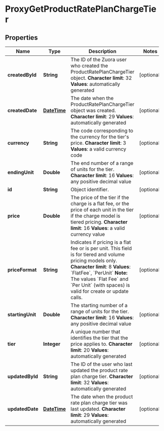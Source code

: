 
# ProxyGetProductRatePlanChargeTier

## Properties
Name | Type | Description | Notes
------------ | ------------- | ------------- | -------------
**createdById** | **String** | The ID of the Zuora user who created the ProductRatePlanChargeTier object. **Character limit**: 32 **Values**: automatically generated  |  [optional]
**createdDate** | [**DateTime**](DateTime.md) | The date when the ProductRatePlanChargeTier object was created. **Character limit**: 29 **Values**: automatically generated  |  [optional]
**currency** | **String** | The code corresponding to the currency for the tier&#39;s price. **Character limit**: 3 **Values**: a valid currency code  |  [optional]
**endingUnit** | **Double** | The end number of a range of units for the tier. **Character limit**: 16 **Values**: any positive decimal value  |  [optional]
**id** | **String** | Object identifier. |  [optional]
**price** | **Double** |  The price of the tier if the charge is a flat fee, or the price of each unit in the tier if the charge model is tiered pricing. **Character limit**: 16 **Values**: a valid currency value  |  [optional]
**priceFormat** | **String** | Indicates if pricing is a flat fee or is per unit. This field is for tiered and volume pricing models only. **Character limit**: 8 **Values**: &#x60;FlatFee&#x60;, &#x60;PerUnit&#x60; **Note:** The values &#x60;Flat Fee&#x60; and &#x60;Per Unit&#x60; (with spaces) is valid for create or update calls.  |  [optional]
**startingUnit** | **Double** |  The starting number of a range of units for the tier. **Character limit**: 16 **Values**: any positive decimal value  |  [optional]
**tier** | **Integer** |  A unique number that identifies the tier that the price applies to. **Character limit**: 20 **Values**: automatically generated  |  [optional]
**updatedById** | **String** |  The ID of the user who last updated the product rate plan charge tier. **Character limit**: 32 **Values**: automatically generated  |  [optional]
**updatedDate** | [**DateTime**](DateTime.md) |  The date when the product rate plan charge tier was last updated. **Character limit**: 29 **Values**: automatically generated  |  [optional]



